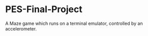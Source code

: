 # PES-Final-Project
 A Maze game which runs on a terminal emulator, controlled by an accelerometer.
